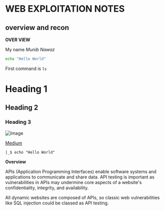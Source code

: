 # WEB EXPLOITATION NOTES

## overview and recon

**OVER VIEW**

My name _Munib Nawaz_

```bash
echo "Hello World"
```

First command is `ls`

# Heading 1
## Heading 2
### Heading 3

![Image](https://www.google.com/url?sa=i&url=https%3A%2F%2Fwww.instagram.com%2Fmunibnawaz%2F&psig=AOvVaw2k4XrPbL_KmiVpFfIxtSw2&ust=1714112279682000&source=images&cd=vfe&opi=89978449&ved=0CBIQjRxqFwoTCIC9h_vb3IUDFQAAAAAdAAAAABAE)

[Medium](www.medium.com)

```console
|_$ echo "Hello World"
```


**Overview**

APIs (Application Programming Interfaces) enable software systems and applications to communicate and share data. API testing is important as vulnerabilities in APIs may undermine core aspects of a website's confidentiality, integrity, and availability.

All dynamic websites are composed of APIs, so classic web vulnerabilities like SQL injection could be classed as API testing.
